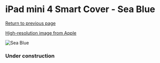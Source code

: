 # iPad mini 4 Smart Cover - Sea Blue

[Return to previous page](/ipad_mini4)

[High-resolution image from Apple](https://store.storeimages.cdn-apple.com/8756/as-images.apple.com/is/MN0A2?wid=4500&hei=4500&fmt=png)

<div style="width: 384px"><img src="/everyphone/MN0A2.png" alt="Sea Blue"></div>

### Under construction
